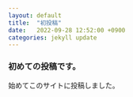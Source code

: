 ```yaml
---
layout: default
title:  "初投稿"
date:   2022-09-28 12:52:00 +0900
categories: jekyll update
---
```


### 初めての投稿です。

始めてこのサイトに投稿しました。
